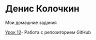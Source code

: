 # Денис Колочкин
Мои домашние задания

[Урок 12](https://kolochkin.github.io/lesson_12/)- Работа с репозиторием GitHub
